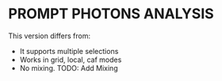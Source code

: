 PROMPT PHOTONS ANALYSIS
=======================

This version differs from:

* It supports multiple selections
* Works in grid, local, caf modes
* No mixing. TODO: Add Mixing

